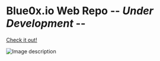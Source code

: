 # Blue0x.io Web Repo -- ***Under Development*** --

[Check it out!](https://theblue0x.github.io/)

![Image description](https://i.imgur.com/SV4jj57.png)



